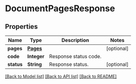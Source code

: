 
# DocumentPagesResponse


## Properties
Name | Type | Description | Notes
------------ | ------------- | ------------- | -------------
**pages** | [**Pages**](Pages.md) |  | [optional]
**code** | **Integer** | Response status code. | 
**status** | **String** | Response status. | [optional]


[[Back to Model list]](../README.md#documentation-for-models) [[Back to API list]](../README.md#documentation-for-api-endpoints) [[Back to README]](../README.md)


